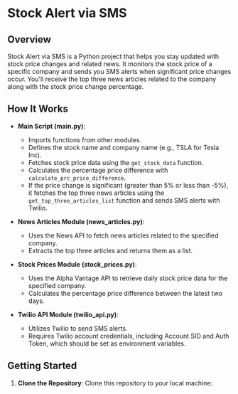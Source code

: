 # Stock Alert via SMS

## Overview

Stock Alert via SMS is a Python project that helps you stay updated with stock price changes and related news. It monitors the stock price of a specific company and sends you SMS alerts when significant price changes occur. You'll receive the top three news articles related to the company along with the stock price change percentage.

## How It Works

- **Main Script (main.py)**:
  - Imports functions from other modules.
  - Defines the stock name and company name (e.g., TSLA for Tesla Inc).
  - Fetches stock price data using the `get_stock_data` function.
  - Calculates the percentage price difference with `calculate_prc_price_difference`.
  - If the price change is significant (greater than 5% or less than -5%), it fetches the top three news articles using the `get_top_three_articles_list` function and sends SMS alerts with Twilio.

- **News Articles Module (news_articles.py)**:
  - Uses the News API to fetch news articles related to the specified company.
  - Extracts the top three articles and returns them as a list.

- **Stock Prices Module (stock_prices.py)**:
  - Uses the Alpha Vantage API to retrieve daily stock price data for the specified company.
  - Calculates the percentage price difference between the latest two days.

- **Twilio API Module (twilio_api.py)**:
  - Utilizes Twilio to send SMS alerts.
  - Requires Twilio account credentials, including Account SID and Auth Token, which should be set as environment variables.

## Getting Started

1. **Clone the Repository**: Clone this repository to your local machine:
